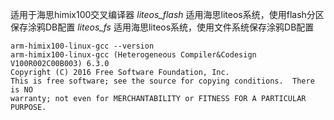 适用于海思himix100交叉编译器
_liteos_flash_ 适用海思liteos系统，使用flash分区保存涂鸦DB配置
_liteos_fs_ 适用海思liteos系统，使用文件系统保存涂鸦DB配置
```shell
arm-himix100-linux-gcc --version
arm-himix100-linux-gcc (Heterogeneous Compiler&Codesign V100R002C00B003) 6.3.0
Copyright (C) 2016 Free Software Foundation, Inc.
This is free software; see the source for copying conditions.  There is NO
warranty; not even for MERCHANTABILITY or FITNESS FOR A PARTICULAR PURPOSE.
```

